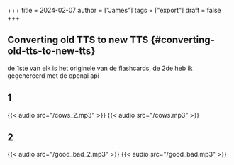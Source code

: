 +++
title = 2024-02-07
author = ["James"]
tags = ["export"]
draft = false
+++

## Converting old TTS to new TTS <span class="tag"><span class="ATTACH"></span></span> {#converting-old-tts-to-new-tts}

de 1ste van elk is het originele van de flashcards, de 2de heb ik gegenereerd met de openai api


## 1

{{< audio src="/cows_2.mp3" >}}
{{< audio src="/cows.mp3" >}}

## 2

{{< audio src="/good_bad_2.mp3" >}}
{{< audio src="/good_bad.mp3" >}}

